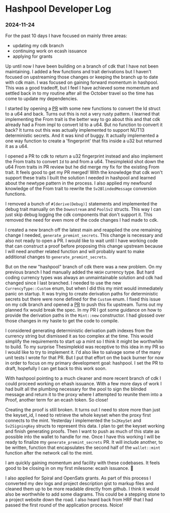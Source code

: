 # Hashpool Developer Log
### 2024-11-24

For the past 10 days I have focused on mainly three areas:
- updating my cdk branch
- continuing work on ecash issuance
- applying for grants

Up until now I have been building on a branch of cdk that I have not been maintaining. I added a few functions and trait derivations but I haven't focused on upstreaming those changes or keeping the branch up to date with cdk main. I was focused on gaining forward momentum in hashpool. This was a good tradeoff, but I feel I have achieved some momentum and settled back in to my routine after all the October travel so the time has come to update my dependencies.

I started by opening a [PR](https://github.com/cashubtc/cdk/pull/452) with some new functions to convert the Id struct to a u64 and back. Turns out this is not a very rusty pattern. I learned that implementing the From trait is the better way to go about this and that cdk already had a From impl to convert Id to a u64. But no function to convert it back? It turns out this was actually implemented to support NUT13 deterministic secrets. And it was kind of buggy. It actually implemented a one way function to create a 'fingerprint' that fits inside a u32 but returned it as a u64.

I opened a PR to cdk to return a u32 fingerprint instead and also implement the From traits to convert `Id` to and from a u64. Thesimplekid shot down the u64 From traits in PR review but he did merge my fix for the existing From trait. It feels good to get my PR merged! With the knowledge that cdk won't support these traits I built the solution I needed in hashpool and learned about the newtype pattern in the process. I also applied my newfound knowledge of the From trait to rewrite the `Sv2BlindedMessage` conversion functions.

I removed a bunch of `#[derive(Debug)]` statements and implemented the debug trait manually on the `Downstream` and `PoolSv2` structs. This way I can just skip debug logging the cdk components that don't support it. This removed the need for even more of the code changes I had made to cdk.

I created a new branch off the latest main and reapplied the one remaining change I needed, `generate_premint_secrets`. This change is necessary and also not ready to open a PR. I would like to wait until I have working code that can construct a proof before proposing this change upstream because I will need another related function and will probably want to make additional changes to `generate_premint_secrets`.

But on the new "hashpool" branch of cdk there was a new problem. On my previous branch I had manually added the `HASH` currency type. But hard coding currency types was always an unmaintainable solution and cdk had changed since I last branched. I needed to use the new `CurrencyType::Custom` enum, but when I did this my mint would immediately panic on startup. It was trying to create derivation paths for deterministic secrets but there were none defined for the `Custom` enum. I fixed this issue on my cdk branch and opened a [PR](https://github.com/cashubtc/cdk/pull/464) to push this fix upstream. Turns out my planned fix would break the spec. In my PR I got some guidance on how to provide the derivation paths in the `Mint::new` constructor. I had glossed over those changes in my haste to get the code to compile.

I considered generating deterministic derivation path indexes from the currency string but dismissed it as too complex at the time. This would simplify the requirements to start up a mint so I think it might be worthwhile to build. To my surprise Thesimplekid was receptive to this idea in my PR so I would like to try to implement it. I'd also like to salvage some of the many unit tests I wrote for that PR. But I put that effort on the back burner for now in order to focus on my primary development goal: hashpool. I set the PR to draft, hopefully I can get back to this work soon.

With hashpool pointing to a much cleaner and more recent branch of cdk I could proceed working on ehash issuance. With a few more days of work I had built all the plumbing necessary for the pool to sign the blinded message and return it to the proxy where I attempted to reunite them into a Proof, another term for an ecash token. So close!

Creating the proof is still broken. It turns out I need to store more than just the keyset_id, I need to retrieve the whole keyset when the proxy first connects to the mint. Yesterday I implemented the `Sv2KeySet` and `Sv2SigningKey` structs to represent this data. I plan to get the keyset working and finish generating proofs. Then I want to push as much of this state as possible into the wallet to handle for me. Once I have this working I will be ready to finalize my `generate_premint_secrets` PR. It will include another, to be written, function that encapsulates the second half of the `wallet::mint` function after the network call to the mint.

I am quickly gaining momentum and facility with these codebases. It feels good to be closing in on my first milesone: ecash issuance. 🤙

I also applied for Spiral and OpenSats grants. As part of this process I converted my dev logs and project description gist to markup files and cleaned them up to be more readable directly from github. I think it would also be worthwhile to add some diagrams. This could be a stepping stone to a project website down the road. I also heard back from HRF that I had passed the first round of the application process. Noice!